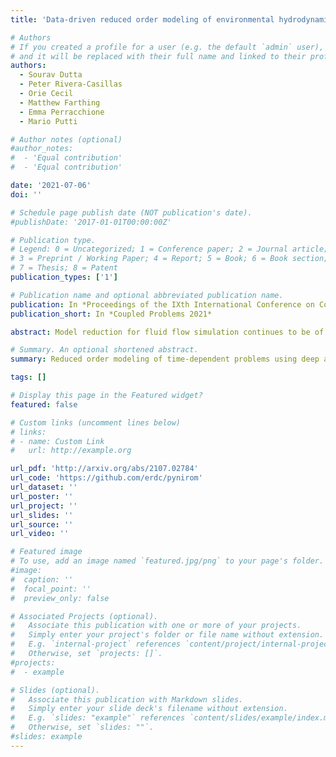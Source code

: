 ```yaml
---
title: 'Data-driven reduced order modeling of environmental hydrodynamics using deep autoencoders and neural ODEs'

# Authors
# If you created a profile for a user (e.g. the default `admin` user), write the username (folder name) here
# and it will be replaced with their full name and linked to their profile.
authors:
  - Sourav Dutta
  - Peter Rivera-Casillas
  - Orie Cecil
  - Matthew Farthing
  - Emma Perracchione
  - Mario Putti

# Author notes (optional)
#author_notes:
#  - 'Equal contribution'
#  - 'Equal contribution'

date: '2021-07-06'
doi: ''

# Schedule page publish date (NOT publication's date).
#publishDate: '2017-01-01T00:00:00Z'

# Publication type.
# Legend: 0 = Uncategorized; 1 = Conference paper; 2 = Journal article;
# 3 = Preprint / Working Paper; 4 = Report; 5 = Book; 6 = Book section;
# 7 = Thesis; 8 = Patent
publication_types: ['1']

# Publication name and optional abbreviated publication name.
publication: In *Proceedings of the IXth International Conference on Computational Methods for Coupled Problems in Science and Engineering (COUPLED PROBLEMS 2021)*
publication_short: In *Coupled Problems 2021*

abstract: Model reduction for fluid flow simulation continues to be of great interest across a number of scientific and engineering fields. In a previous work, we explored the use of Neural Ordinary Differential Equations (NODE) as a non-intrusive method for propagating the latent-space dynamics in reduced order models. Here, we investigate employing deep autoencoders for discovering the reduced basis representation, the dynamics of which are then approximated by NODE. The ability of deep autoencoders to represent the latent-space is compared to the traditional proper orthogonal decomposition (POD) approach, again in conjunction with NODE for capturing the dynamics. Additionally, we compare their behavior with two classical non-intrusive methods based on POD and radial basis function interpolation as well as dynamic mode decomposition. The test problems we consider include incompressible flow around a cylinder as well as a real-world application of shallow water hydrodynamics in an estuarine system. Our findings indicate that deep autoencoders can leverage nonlinear manifold learning to achieve a highly efficient compression of spatial information and define a latent-space that appears to be more suitable for capturing the temporal dynamics through the NODE framework.

# Summary. An optional shortened abstract.
summary: Reduced order modeling of time-dependent problems using deep autoencoders and neural ordinary differential equations. Numerical comparisons are presented with several other model order reduction methodologies.

tags: []

# Display this page in the Featured widget?
featured: false

# Custom links (uncomment lines below)
# links:
# - name: Custom Link
#   url: http://example.org

url_pdf: 'http://arxiv.org/abs/2107.02784'
url_code: 'https://github.com/erdc/pynirom'
url_dataset: ''
url_poster: ''
url_project: ''
url_slides: ''
url_source: ''
url_video: ''

# Featured image
# To use, add an image named `featured.jpg/png` to your page's folder.
#image:
#  caption: ''
#  focal_point: ''
#  preview_only: false

# Associated Projects (optional).
#   Associate this publication with one or more of your projects.
#   Simply enter your project's folder or file name without extension.
#   E.g. `internal-project` references `content/project/internal-project/index.md`.
#   Otherwise, set `projects: []`.
#projects:
#  - example

# Slides (optional).
#   Associate this publication with Markdown slides.
#   Simply enter your slide deck's filename without extension.
#   E.g. `slides: "example"` references `content/slides/example/index.md`.
#   Otherwise, set `slides: ""`.
#slides: example
---
```

